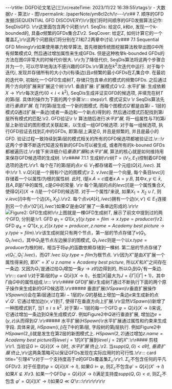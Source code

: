 ---\rtitle: DGFD论文笔记(三)\rcreateTime: 2023/11/22 16:39:55\rtags:\r  - 大数据\r  - 算法\r  - 图\rpermalink: /paperNote/ym8cl2ch/\r---\r\r## 7. 顺序的GFD发掘(SEQUENTIAL GFD DISCOVERY)\r\r我们将时间顺序的GFD发掘算法记作: SeqDisGFD.   \r\r这里面包含两个问题:\r\r1. SeqDis: 给定$G$, $k$和$\sigma$, 发现一个k-bounded的, 具备$\sigma$频繁的GFDs集合$\Sigma$\r2. SeqCover: 给定$\Sigma$, 如何计算它的一个覆盖$\Sigma_c$\r\r这两个问题我们将分别在7.1和7.2两章中讨论.\r\r### 7.1 Sequential GFD Mining\r\r如果使用暴力枚举算法, 首先根据传统图挖掘算法枚举出图$G$中所有频繁模式$Q$, 然后通过增加属性来生成GFDs. 但是这种枚举k-bounded GFDs的方法在图$G$非常大的时候代价很大. \r\r为了降低代价, SeqDis算法将这两个步骤合并为一个, 可以尽早地淘汰不感兴趣的GFDs.\r\r算法在$k^2$次迭代中运行. 对于每个迭代$i$, 发现并存储所有的大小为$i$(有$i$条边)且$\sigma$频繁的最小GFDs在$\Sigma_i$集合中. 在最初的迭代中, 初始化一个GFD生成树$T$, 存储只包含单点的模式的频繁GFDs. 之后通过两个方向的扩展来扩展这个树:\r\r1. 垂直扩展: 扩展模式$Q$ \r2. 水平扩展: 生成依赖$X \rightarrow Y$\r\r每次迭代$i(0<i<k^2)$, SeqDis生成并证实GFD的候选项, 并填充在树$T$的第$i$层. 具体的操作为下面的两个步骤:\r::: steps\r1. 模式证实\r   \r   SeqDis算法先进行*垂直扩展*. 在$T$的第$i$层生成一个新的图模式. 而每个图模式$Q'$都是由第$i-1$层的模式$Q$通过扩展一条边(或者一条边和一个新点)得到的. 然后通过模式匹配找到第$i$层所有模式的匹配.\r2. GFD验证\r   \r   算法随后进行*水平扩展*, 将一组属性与$T$的第$i$层上新验证的图形模式关联起来，以生成一组GFD候选项. 对于每一组候选项, 执行GFD验证去找到$\Sigma_i$中的GFDs, 即第$i$层上满足$G$, 并且是频繁的, 并且是最小的GFD. 验证过程一致持续到第$i$层的模式相关的所有的GFD候选项都被验证过.\r:::\r这两个步骤不断迭代知道没有新的GFDs可以被生成, 或者所有的k-bouned GFDs都被遍历过.\r\r接下来详细介绍*垂直扩展*和*水平扩展*, 算法的核心就是如何维持用来保存GFD候选项的生成树.   \r\r#### 7.1.1 生成树\r\r树$T=(V_T, E_T)$控制着GFD候选项的迭代.\r\r1. 每个在$T$的第$i$层的点$v \in V_T$都存储着一个元组$(Q[\bar{x}], lvec)$. 其中:\r\r    1. $v.Q[\bar{x}]$是一个拥有$i$个边的图模式\r    2. $v.lvec$是一个向量, 每个条目$levc[l]$存储着一个以属性$l$为根的属性树. 此时, $l$是$x.A=c$或者$x.A=y.B$, 其中$x,y \in \bar{x}$, 且$A,B$是$\Gamma$中的属性, $c$是$G$中的常量. \r\r    每个第$j$层的点的$levc[l]$是一个属性集合$X$, 使得$Q[\bar{x}](X \rightarrow l)$是一个GFD的候选项. 对于一个属性$l'$来说, 如果$X_1 =X_2 \cup {l'}$, 则$v.levc[l]$中有一个边$(X_1, X_2)$.\r\r2. 每个点$v(A[\bar{x}], lvec)$拥有一个边$(v, v') \in E_T$连接到另一个点$v'(Q'[\bar{x}], lvec')$如果$Q'$是由$Q$扩展了一条单边形成的.\r\r\r![Figure2: GFD生成树](/screen_shot/dgfd-generating-tree.png)\r\r上图就是一棵GFD生成树$T$, 展示了前文中提到过的两个GFD, 分别是:\r1. GFD $\varphi_1= Q1[x,y](y.type = film → x.type =producer)$\r2. GFD $\varphi_4= Q'1[x,y,z]({x.type = producer,z.name =Academy \ best \ picture} → y.type = film)$.\r\r该生成树就只有两个节点，第一层的节点存储了$v(Q_1,Q_1.lvec)$，其中$Q_1$是节点左边展示的图模式, $Q_1.lvec$则是一个以$x.type=producer$为根的树，相当于将$\varphi_1$的函数依赖存储到一棵树. 第二层的节点存储了$v(Q_1',Q_1'.lvec)$，而$Q1'.lvec$ 以$y.type=film$为根节点. \r\r因为$X''$是由$X'$扩展一个属性得来的, 即$X''=X'\cup {z.name=Academy\ best\ picture}$, 所以$X'$和$X''$之间存在一条边. 又因为$Q_1'$是通过给$Q_1$增加一条$y\rightarrow z$的边得到的, 所以$Q_1$到$Q_1'$有一条边. \r\r::: card \r对于第$i$层的$\varphi=Q[\bar{x}](X \rightarrow l)$，长度$\left|X\right|$最大为$J=i \left|\Gamma\right| ( \left|\Gamma\right| + 1)$，其中$\Gamma$由$G$中的属性组成.\r::: \r\r\r#### GFD扩展\r生成树$T$通过不断执行下面的两个原子操作来生成新的GFD候选项.\r\r##### 垂直扩展($VSpawn$)\r垂直扩展操作$VSpawn(i)$会在第$i$层通过在第$i-1$层的$v.Q$的基础上增加一条边$e$来生成新的点$v'.Q'$. 它通过增加边$(v, v')$到$T$, 使得$T$在垂直方向上扩展.\r\r显然$VSpawn(i)$新增了一种图模式到$T$, 当$1 \le i \le k^2$. 对于第$i-1$层的每一个GFD $\varphi =Q[\bar{x}](X \rightarrow l)$来说, 它通过增加一条边到$Q$来生成模式$Q'$. 例如Figure2中$Q$进行垂直扩展, 增加边$e=(y,z)$从而得到$Q'$.\r\r##### 水平扩展($HSpawn$)\r水平扩展通过属性和约束来生成字段. 具体来说, $HSpawn(i,j)$在$T$中的第$i$层, 字段树的第$j$层执行. 例如Figure2中$HSpawn(2,j)$就是发生在第2层的新图模式上. $HSpawn(2,2)$通过增加$z.name=Academy\ best\ picture$将$level \ j=1$的$X'$扩展到$level \ j=2$的$X''$.\r\r#### 剪枝\r\r1. 当验证$G\models Q[\bar{x}](X \rightarrow l)$时, *水平扩展* 终止.\r2. 当$supp(Q,G) < \sigma$时, *垂直扩展* 终止,\r\r这两条策略可以保证GFDs发现在实际应用时的可行性.\r\r::: card  title="引理4"\r对于一个支持度高于$\sigma$的GFDs覆盖集$\Sigma_c$:\r\r1. $\Sigma_c$不包含任何的平凡GFD\r2. 对于任意的$\varphi =Q[\bar{x}](X \rightarrow l)$, 如果$G\models \varphi$, 则$\Sigma_c$不包含$\varphi'=Q[\bar{x}](X'\rightarrow l)$如果$X\not \subseteq X$\r3. 如果一个GFD$\varphi =Q[\bar{x}](X \rightarrow l)$满足支持度$supp(Q,G)<\sigma$, 则$\Sigma_c$不包含 $\varphi'=Q[\bar{x}](X'\rightarrow l)$如果$Q\ll Q'$\r:::\r\r\r\r\r\r\r